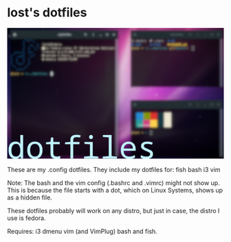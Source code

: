 # lost's dotfiles

![Screenshot](screenshot.png)

These are my .config dotfiles. They include my dotfiles for:
fish
bash
i3
vim

Note: The bash and the vim config (.bashrc and .vimrc) might not show up. This is because the file starts with a dot, which on Linux Systems, shows up as a hidden file.

These dotfiles probably will work on any distro, but just in case, the distro I use is fedora.

Requires: i3 dmenu vim (and VimPlug) bash and fish.

